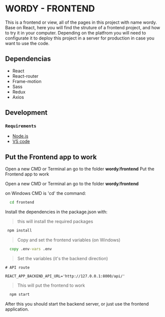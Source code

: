 # WORDY - FRONTEND

This is a frontend or view, all of the pages in this project with name wordy. Base on React, here you will find the struture of a frontend project, and how to try it in your computer. Depending on the platfrom you will need to configurate it to deploy this project in a server for production in case you want to use the code.

## Dependencias

* React
* React-router
* Frame-motion
* Sass
* Redux
* Axios

## Development

### `Requirements`

* [Node.js](https://nodejs.org/en/)
* [VS code](https://code.visualstudio.com/)

## Put the Frontend app to work

Open a new CMD or Terminal an go to the folder **wordy**/**frontend** Put the Frontend app to work

Open a new CMD or Terminal an go to the folder **wordy**/**frontend**

on Windows CMD is 'cd' the command:

```cmd
  cd frontend
```

Install the dependencies in the package.json with:

>this will install the required packages

```cmd
 npm install
```

> Copy and set the frontend variables (on Windows)

```cmd
  copy .env-vars .env
```

> Set the variables (it's the backend direction)

```env
# API route

REACT_APP_BACKEND_API_URL='http://127.0.0.1:8000/api/'
```

>This will put the frontend to work

```cmd
  npm start
```

After this you should start the backend server, or just use the frontend application.
